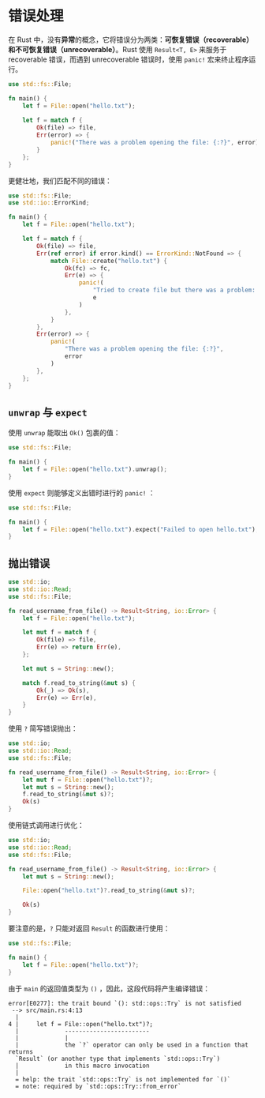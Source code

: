 # 错误处理

在 Rust 中，没有**异常**的概念，它将错误分为两类：**可恢复错误（recoverable）**和**不可恢复错误（unrecoverable）**。Rust 使用 `Result<T, E>` 来服务于 recoverable 错误，而遇到 unrecoverable 错误时，使用 `panic!` 宏来终止程序运行。

```rust
use std::fs::File;

fn main() {
    let f = File::open("hello.txt");
    
    let f = match f {
        Ok(file) => file,
        Err(error) => {
            panic!("There was a problem opening the file: {:?}", error)
        }
    };
}
```

更健壮地，我们匹配不同的错误：

```rust
use std::fs::File;
use std::io::ErrorKind;

fn main() {
    let f = File::open("hello.txt");

    let f = match f {
        Ok(file) => file,
        Err(ref error) if error.kind() == ErrorKind::NotFound => {
            match File::create("hello.txt") {
                Ok(fc) => fc,
                Err(e) => {
                    panic!(
                        "Tried to create file but there was a problem: {:?}",
                        e
                    )
                },
            }
        },
        Err(error) => {
            panic!(
                "There was a problem opening the file: {:?}",
                error
            )
        },
    };
}
```

## `unwrap` 与 `expect`

使用 `unwrap` 能取出 `Ok()` 包裹的值：

```rust
use std::fs::File;

fn main() {
    let f = File::open("hello.txt").unwrap();
}
```

使用 `expect` 则能够定义出错时进行的 `panic!` ：

```rust
use std::fs::File;

fn main() {
    let f = File::open("hello.txt").expect("Failed to open hello.txt");
}
```

## 抛出错误

```rust
use std::io;
use std::io::Read;
use std::fs::File;

fn read_username_from_file() -> Result<String, io::Error> {
    let f = File::open("hello.txt");

    let mut f = match f {
        Ok(file) => file,
        Err(e) => return Err(e),
    };

    let mut s = String::new();

    match f.read_to_string(&mut s) {
        Ok(_) => Ok(s),
        Err(e) => Err(e),
    }
}
```

使用 `?` 简写错误抛出：

```rust
use std::io;
use std::io::Read;
use std::fs::File;

fn read_username_from_file() -> Result<String, io::Error> {
    let mut f = File::open("hello.txt")?;
    let mut s = String::new();
    f.read_to_string(&mut s)?;
    Ok(s)
}
```

使用链式调用进行优化：

```rust
use std::io;
use std::io::Read;
use std::fs::File;

fn read_username_from_file() -> Result<String, io::Error> {
    let mut s = String::new();

    File::open("hello.txt")?.read_to_string(&mut s)?;

    Ok(s)
}
```

要注意的是，`?` 只能对返回 `Result` 的函数进行使用：

```rust
use std::fs::File;

fn main() {
    let f = File::open("hello.txt")?;
}
```

由于 `main` 的返回值类型为 `()` ，因此，这段代码将产生编译错误：

```
error[E0277]: the trait bound `(): std::ops::Try` is not satisfied
 --> src/main.rs:4:13
  |
4 |     let f = File::open("hello.txt")?;
  |             ------------------------
  |             |
  |             the `?` operator can only be used in a function that returns
  `Result` (or another type that implements `std::ops::Try`)
  |             in this macro invocation
  |
  = help: the trait `std::ops::Try` is not implemented for `()`
  = note: required by `std::ops::Try::from_error`
```

